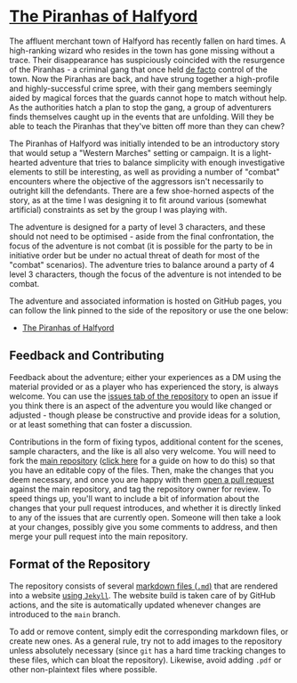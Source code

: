 # [The Piranhas of Halfyord](https://willgraham01.github.io/PiranhasHalfyord/)

The affluent merchant town of Halfyord has recently fallen on hard times.
A high-ranking wizard who resides in the town has gone missing without a trace.
Their disappearance has suspiciously coincided with the resurgence of the Piranhas - a criminal gang that once held [de facto](https://en.wikipedia.org/wiki/De_facto) control of the town.
Now the Piranhas are back, and have strung together a high-profile and highly-successful crime spree, with their gang members seemingly aided by magical forces that the guards cannot hope to match without help.
As the authorities hatch a plan to stop the gang, a group of adventurers finds themselves caught up in the events that are unfolding.
Will they be able to teach the Piranhas that they've bitten off more than they can chew?

The Piranhas of Halfyord was initially intended to be an introductory story that would setup a "Western Marches" setting or campaign.
It is a light-hearted adventure that tries to balance simplicity with enough investigative elements to still be interesting, as well as providing a number of "combat" encounters where the objective of the aggressors isn't necessarily to outright kill the defendants.
There are a few shoe-horned aspects of the story, as at the time I was designing it to fit around various (somewhat artificial) constraints as set by the group I was playing with.

The adventure is designed for a party of level 3 characters, and these should not need to be optimised - aside from the final confrontation, the focus of the adventure is not combat (it is possible for the party to be in initiative order but be under no actual threat of death for most of the "combat" scenarios).
The adventure tries to balance around a party of 4 level 3 characters, though the focus of the adventure is not intended to be combat.

The adventure and associated information is hosted on GitHub pages, you can follow the link pinned to the side of the repository or use the one below:

- [The Piranhas of Halfyord](https://willgraham01.github.io/PiranhasHalfyord/)

## Feedback and Contributing

Feedback about the adventure; either your experiences as a DM using the material provided or as a player who has experienced the story, is always welcome.
You can use the [issues tab of the repository](https://github.com/willGraham01/PiranhasHalfyord/issues) to open an issue if you think there is an aspect of the adventure you would like changed or adjusted - though please be constructive and provide ideas for a solution, or at least something that can foster a discussion.

Contributions in the form of fixing typos, additional content for the scenes, sample characters, and the like is all also very welcome.
You will need to fork the [main repository](https://github.com/willGraham01/PiranhasHalfyord) ([click here](https://docs.github.com/en/pull-requests/collaborating-with-pull-requests/working-with-forks/fork-a-repo) for a guide on how to do this) so that you have an editable copy of the files.
Then, make the changes that you deem necessary, and once you are happy with them [open a pull request](https://docs.github.com/en/pull-requests/collaborating-with-pull-requests/proposing-changes-to-your-work-with-pull-requests/creating-a-pull-request) against the main repository, and tag the repository owner for review.
To speed things up, you'll want to include a bit of information about the changes that your pull request introduces, and whether it is directly linked to any of the issues that are currently open.
Someone will then take a look at your changes, possibly give you some comments to address, and then merge your pull request into the main repository.

## Format of the Repository

The repository consists of several [markdown files (`.md`)](https://www.markdownguide.org/basic-syntax/) that are rendered into a website [using `Jekyll`](https://jekyllrb.com/).
The website build is taken care of by GitHub actions, and the site is automatically updated whenever changes are introduced to the `main` branch.

To add or remove content, simply edit the corresponding markdown files, or create new ones.
As a general rule, try not to add images to the repository unless absolutely necessary (since `git` has a hard time tracking changes to these files, which can bloat the repository).
Likewise, avoid adding `.pdf` or other non-plaintext files where possible.
